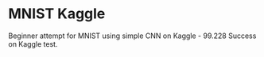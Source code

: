 # MNIST Kaggle
Beginner attempt for MNIST using simple CNN on Kaggle - 99.228 Success on Kaggle test. 
